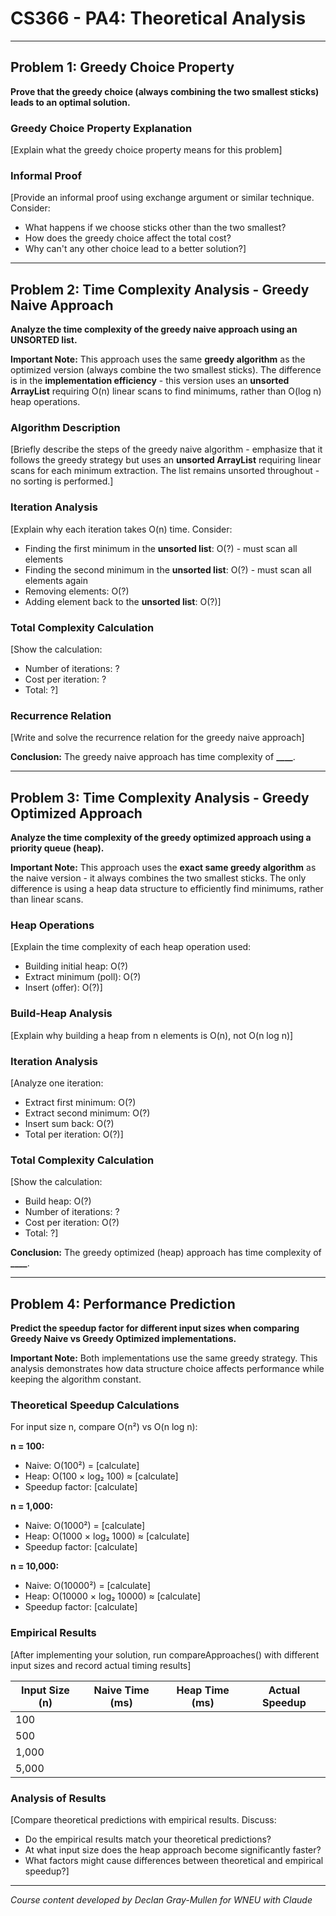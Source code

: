 # CS366 - PA4: Theoretical Analysis

---

## Problem 1: Greedy Choice Property

**Prove that the greedy choice (always combining the two smallest sticks) leads to an optimal solution.**

### Greedy Choice Property Explanation

[Explain what the greedy choice property means for this problem]

### Informal Proof

[Provide an informal proof using exchange argument or similar technique. Consider:

- What happens if we choose sticks other than the two smallest?
- How does the greedy choice affect the total cost?
- Why can't any other choice lead to a better solution?]

---

## Problem 2: Time Complexity Analysis - Greedy Naive Approach

**Analyze the time complexity of the greedy naive approach using an UNSORTED list.**

**Important Note:** This approach uses the same **greedy algorithm** as the optimized version (always combine the two smallest sticks). The difference is in the **implementation efficiency** - this version uses an **unsorted ArrayList** requiring O(n) linear scans to find minimums, rather than O(log n) heap operations.

### Algorithm Description

[Briefly describe the steps of the greedy naive algorithm - emphasize that it follows the greedy strategy but uses an **unsorted ArrayList** requiring linear scans for each minimum extraction. The list remains unsorted throughout - no sorting is performed.]

### Iteration Analysis

[Explain why each iteration takes O(n) time. Consider:

- Finding the first minimum in the **unsorted list**: O(?) - must scan all elements
- Finding the second minimum in the **unsorted list**: O(?) - must scan all elements again
- Removing elements: O(?)
- Adding element back to the **unsorted list**: O(?)]

### Total Complexity Calculation

[Show the calculation:

- Number of iterations: ?
- Cost per iteration: ?
- Total: ?]

### Recurrence Relation

[Write and solve the recurrence relation for the greedy naive approach]

**Conclusion:** The greedy naive approach has time complexity of **\_\_\_\_**.

---

## Problem 3: Time Complexity Analysis - Greedy Optimized Approach

**Analyze the time complexity of the greedy optimized approach using a priority queue (heap).**

**Important Note:** This approach uses the **exact same greedy algorithm** as the naive version - it always combines the two smallest sticks. The only difference is using a heap data structure to efficiently find minimums, rather than linear scans.

### Heap Operations

[Explain the time complexity of each heap operation used:

- Building initial heap: O(?)
- Extract minimum (poll): O(?)
- Insert (offer): O(?)]

### Build-Heap Analysis

[Explain why building a heap from n elements is O(n), not O(n log n)]

### Iteration Analysis

[Analyze one iteration:

- Extract first minimum: O(?)
- Extract second minimum: O(?)
- Insert sum back: O(?)
- Total per iteration: O(?)]

### Total Complexity Calculation

[Show the calculation:

- Build heap: O(?)
- Number of iterations: ?
- Cost per iteration: O(?)
- Total: ?]

**Conclusion:** The greedy optimized (heap) approach has time complexity of **\_\_\_\_**.

---

## Problem 4: Performance Prediction

**Predict the speedup factor for different input sizes when comparing Greedy Naive vs Greedy Optimized implementations.**

**Important Note:** Both implementations use the same greedy strategy. This analysis demonstrates how data structure choice affects performance while keeping the algorithm constant.

### Theoretical Speedup Calculations

For input size n, compare O(n²) vs O(n log n):

**n = 100:**

- Naive: O(100²) = [calculate]
- Heap: O(100 × log₂ 100) ≈ [calculate]
- Speedup factor: [calculate]

**n = 1,000:**

- Naive: O(1000²) = [calculate]
- Heap: O(1000 × log₂ 1000) ≈ [calculate]
- Speedup factor: [calculate]

**n = 10,000:**

- Naive: O(10000²) = [calculate]
- Heap: O(10000 × log₂ 10000) ≈ [calculate]
- Speedup factor: [calculate]

### Empirical Results

[After implementing your solution, run compareApproaches() with different input sizes and record actual timing results]

| Input Size (n) | Naive Time (ms) | Heap Time (ms) | Actual Speedup |
| -------------- | --------------- | -------------- | -------------- |
| 100            |                 |                |                |
| 500            |                 |                |                |
| 1,000          |                 |                |                |
| 5,000          |                 |                |                |

### Analysis of Results

[Compare theoretical predictions with empirical results. Discuss:

- Do the empirical results match your theoretical predictions?
- At what input size does the heap approach become significantly faster?
- What factors might cause differences between theoretical and empirical speedup?]

---

_Course content developed by Declan Gray-Mullen for WNEU with Claude_

